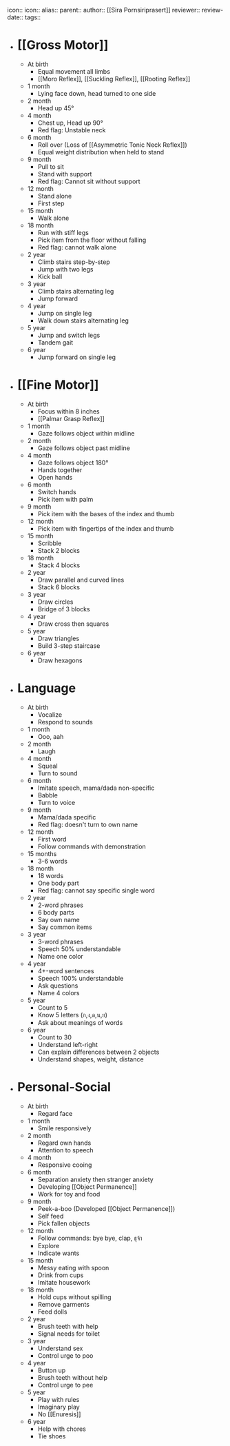 icon:: 
icon::
alias::
parent::
author:: [[Sira Pornsiriprasert]] 
reviewer::
review-date::
tags::

- # [[Gross Motor]]
	- At birth
		- Equal movement all limbs
		- [[Moro Reflex]], [[Suckling Reflex]], [[Rooting Reflex]]
	- 1 month
		- Lying face down, head turned to one side
	- 2 month
		- Head up 45°
	- 4 month
		- Chest up, Head up 90°
		- Red flag: Unstable neck
	- 6 month
		- Roll over (Loss of [[Asymmetric Tonic Neck Reflex]])
		- Equal weight distribution when held to stand
	- 9 month
		- Pull to sit
		- Stand with support
		- Red flag: Cannot sit without support
	- 12 month
		- Stand alone
		- First step
	- 15 month
		- Walk alone
	- 18 month
		- Run with stiff legs
		- Pick item from the floor without falling
		- Red flag: cannot walk alone
	- 2 year
		- Climb stairs step-by-step
		- Jump with two legs
		- Kick ball
	- 3 year
		- Climb stairs alternating leg
		- Jump forward
	- 4 year
		- Jump on single leg
		- Walk down stairs alternating leg
	- 5 year
		- Jump and switch legs
		- Tandem gait
	- 6 year
		- Jump forward on single leg
- # [[Fine Motor]]
	- At birth
		- Focus within 8 inches
		- [[Palmar Grasp Reflex]]
	- 1 month
		- Gaze follows object within midline
	- 2 month
		- Gaze follows object past midline
	- 4 month
		- Gaze follows object 180°
		- Hands together
		- Open hands
	- 6 month
		- Switch hands
		- Pick item with palm
	- 9 month
		- Pick item with the bases of the index and thumb
	- 12 month
		- Pick item with fingertips of the index and thumb
	- 15 month
		- Scribble
		- Stack 2 blocks
	- 18 month
		- Stack 4 blocks
	- 2 year
		- Draw parallel and curved lines
		- Stack 6 blocks
	- 3 year
		- Draw circles
		- Bridge of 3 blocks
	- 4 year
		- Draw cross then squares
	- 5 year
		- Draw triangles
		- Build 3-step staircase
	- 6 year
		- Draw hexagons
- # Language
	- At birth
		- Vocalize
		- Respond to sounds
	- 1 month
		- Ooo, aah
	- 2 month
		- Laugh
	- 4 month
		- Squeal
		- Turn to sound
	- 6 month
		- Imitate speech, mama/dada non-specific
		- Babble
		- Turn to voice
	- 9 month
		- Mama/dada specific
		- Red flag: doesn't turn to own name
	- 12 month
		- First word
		- Follow commands with demonstration
	- 15 months
		- 3-6 words
	- 18 month
		- 18 words
		- One body part
		- Red flag: cannot say specific single word
	- 2 year
		- 2-word phrases
		- 6 body parts
		- Say own name
		- Say common items
	- 3 year
		- 3-word phrases
		- Speech 50% understandable
		- Name one color
	- 4 year
		- 4+-word sentences
		- Speech 100% understandable
		- Ask questions
		- Name 4 colors
	- 5 year
		- Count to 5
		- Know 5 letters (ก,ง,ด,น,ย)
		- Ask about meanings of words
	- 6 year
		- Count to 30
		- Understand left-right
		- Can explain differences between 2 objects
		- Understand shapes, weight, distance
- # Personal-Social
	- At birth
		- Regard face
	- 1 month
		- Smile responsively
	- 2 month
		- Regard own hands
		- Attention to speech
	- 4 month
		- Responsive cooing
	- 6 month
		- Separation anxiety then stranger anxiety
		- Developing [[Object Permanence]]
		- Work for toy and food
	- 9 month
		- Peek-a-boo (Developed [[Object Permanence]])
		- Self feed
		- Pick fallen objects
	- 12 month
		- Follow commands: bye bye, clap, ธุจ้า
		- Explore
		- Indicate wants
	- 15 month
		- Messy eating with spoon
		- Drink from cups
		- Imitate housework
	- 18 month
		- Hold cups without spilling
		- Remove garments
		- Feed dolls
	- 2 year
		- Brush teeth with help
		- Signal needs for toilet
	- 3 year
		- Understand sex
		- Control urge to poo
	- 4 year
		- Button up
		- Brush teeth without help
		- Control urge to pee
	- 5 year
		- Play with rules
		- Imaginary play
		- No [[Enuresis]]
	- 6 year
		- Help with chores
		- Tie shoes